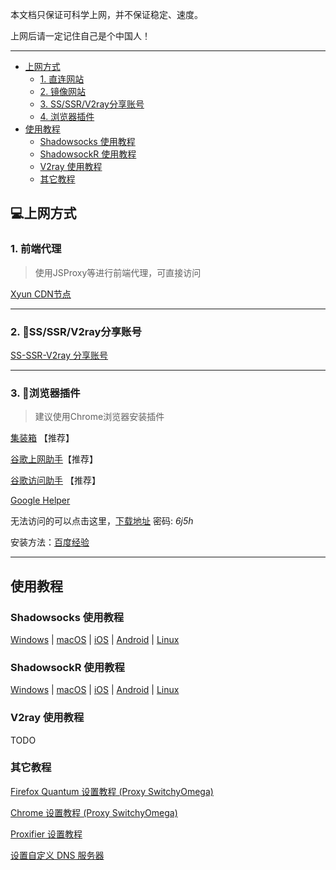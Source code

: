 本文档只保证可科学上网，并不保证稳定、速度。

上网后请一定记住自己是个中国人！

---


- [上网方式](#上网方式)
	- [1. 直连网站](#1-直连网站)
	- [2. 镜像网站](#2-镜像网站)
	- [3. SS/SSR/V2ray分享账号](#3-ssssrv2ray分享账号)
	- [4. 浏览器插件](#4-浏览器插件)
- [使用教程](#使用教程)
	- [Shadowsocks 使用教程](#shadowsocks-使用教程)
	- [ShadowsockR 使用教程](#shadowsockR-使用教程)
	- [V2ray 使用教程](#v2ray-使用教程)
	- [其它教程](#其它教程)


## 💻上网方式

### 1. 前端代理

> 使用JSProxy等进行前端代理，可直接访问

[Xyun CDN节点](https://cdn.nkxingxh.top)

---

### 2. 🍄SS/SSR/V2ray分享账号

[SS-SSR-V2ray 分享账号](1-share-ssr-v2ray.md)

---

### 3. 🌰浏览器插件

> 建议使用Chrome浏览器安装插件

[集装箱](https://chrome.google.com/webstore/detail/%E9%9B%86%E8%A3%85%E7%AE%B1/kbgigmcnifmaklccibmlepmahpfdhjch) 【推荐】

[谷歌上网助手](https://chrome.google.com/webstore/detail/%E8%B0%B7%E6%AD%8C%E4%B8%8A%E7%BD%91%E5%8A%A9%E6%89%8B/nonmafimegllfoonjgplbabhmgfanaka/)【推荐】

[谷歌访问助手](http://www.ggfwzs.com/) 【推荐】

[Google Helper](http://googlehelper.net/)

无法访问的可以点击这里，[下载地址](https://www.lanzous.com/b1008660)  密码: *6j5h*

安装方法：[百度经验](https://jingyan.baidu.com/article/a681b0de7ddd313b19434661.html)

---

## 使用教程

### Shadowsocks 使用教程

[Windows](SS/2-windows-setup-guide-cn.md)  |  [macOS](SS/3-macos-setup-guide-cn.md)  |  [iOS](SS/4-ios-setup-guide-cn.md)  |  [Android](SS/5-android-setup-guide-cn.md)  |  [Linux](SS/6-linux-setup-guide-cn.md)

### ShadowsockR 使用教程

[Windows](SSR/11-windows-setup-guide-cn.md)  |  [macOS](SSR/12-macos-setup-guide-cn.md)  |  [iOS](SSR/13-ios-setup-guide-cn.md)  |  [Android](SSR/14-android-setup-guide-cn.md)  |  [Linux](SSR/15-linux-setup-guide-cn.md)

### V2ray 使用教程

TODO

### 其它教程

[Firefox Quantum 设置教程 (Proxy SwitchyOmega)](Other/7-1-firefox-setup-guide-cn.md)

[Chrome 设置教程 (Proxy SwitchyOmega) ](Other/7-2-chrome-setup-guide-cn.md)  

[Proxifier 设置教程](Other/8-proxifier-settings.md)

[设置自定义 DNS 服务器](Other/9-dns-setup-guide-cn.md)
